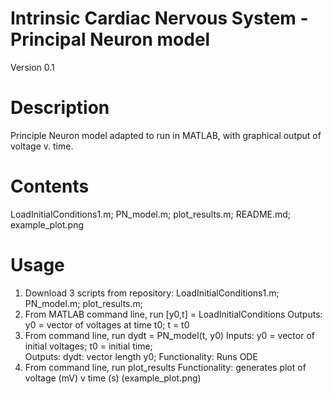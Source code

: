 # Intrinsic Cardiac Nervous System - Principal Neuron model
Version 0.1

# Description
Principle Neuron model adapted to run in MATLAB, with graphical output of voltage v. time. 

# Contents
LoadInitialConditions1.m; 
PN_model.m; 
plot_results.m;
README.md; 
example_plot.png

# Usage
1. Download 3 scripts from repository: LoadInitialConditions1.m; PN_model.m; plot_results.m; 
2. From MATLAB command line, run [y0,t] = LoadInitialConditions
    Outputs: y0 = vector of voltages at time t0; t = t0
3. From command line, run dydt = PN_model(t, y0)
    Inputs: y0 = vector of initial voltages; t0 = initial time;  
    Outputs: dydt: vector length y0; 
    Functionality: Runs ODE
4. From command line, run plot_results
    Functionality: generates plot of voltage (mV) v time (s) (example_plot.png)
